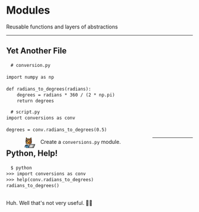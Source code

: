 <!-- .slide: data-state="standard" -->
# Modules
Reusable functions and layers of abstractions

---

<!-- .slide: data-state="standard" -->

## Yet Another File

<pre style="width: max-content;"><code style="padding: .5em 1em;" class="language-python" data-line-numbers># conversion.py

import numpy as np

def radians_to_degrees(radians):
    degrees = radians * 360 / (2 * np.pi)
    return degrees
</code></pre>

<pre style="width: max-content;"><code style="padding: .5em 1em;" class="language-python" data-line-numbers># script.py
import conversions as conv

degrees = conv.radians_to_degrees(0.5)   
</code></pre>

<div class="fragment">
  <img style="width: 2em; margin: 0; padding: 0em 1em 0em 10%; float: left;" src="./files/hacker-cat.png">
  <div style="float: left; width: 60%; padding-top: .25em;">
    Create a <code>conversions.py</code> module.
  </div>
</div>

---

<!-- .slide: data-state="standard" -->

## Python, Help!

<pre style="width: max-content;"><code style="padding: .5em 1em;" class="language-python" data-line-numbers>$ python
>>> import conversions as conv
>>> help(conv.radians_to_degrees)
radians_to_degrees()
</code></pre>

<br>

<div class="fragment">
  Huh. Well that's not very useful. 🤷‍♀️
</div>
